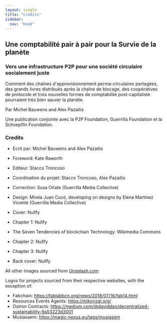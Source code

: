 ```yaml
---
layout: single
title: "Crédits"
sidebar:
  nav: "book"
---
```


## Une comptabilité pair à pair pour la Survie de la planète

### Vers une infrastructure P2P pour une société circulaire socialement juste

Comment des chaînes d'approvisionnement perma-circulaires partagées, des grands livres distribués après la chaîne de blocage, des coopératives de protocole et trois nouvelles formes de comptabilité post-capitaliste pourraient très bien sauver la planète.

Par Michel Bauwens and Alex Pazaitis

Une publication conjointe avec la P2P Foundation, Guerrilla Foundation et la Schoepflin Foundation.

### Credits
- Ecrit par: Michel Bauwens and Alex Pazaitis
- Foreword: Kate Raworth
- Editeur: Stacco Troncoso
- Coordination du projet: Stacco Troncoso, Alex Pazaitis
- Correction: Susa Oñate (Guerrilla Media Collective)
- Design: Mireia Juan Cucó, developing on designs by Elena Martínez Vicente (Guerrilla Media Collective)



- Cover: Nullfy 
- Chapter 1: Nullfy   
- The Seven Tendencies of blockchain Technology: Wikimedia Commons
- Chapter 2: Nullfy 
- Chapter 3: Nullfy 
- Back cover: Nullfy 

All other images sourced from [Unsplash.com](https://unsplash.com)

Logos for projects sourced from their respective websites, with the exception of:
- Fabchain: https://fablabbcn.org/news/2018/07/16/fab14.html
- Resources Events Agents: https://mikorizal.org/
- Ostron Contracts: https://medium.com/@daviddao/decentralized-sustainability-9a53223d3001
- Musiasaem: https://magic-nexus.eu/tags/musiasem